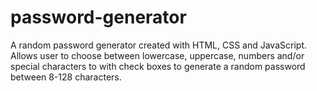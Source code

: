 # password-generator
A random password generator created with HTML, CSS and JavaScript. Allows user to choose between lowercase, uppercase, numbers and/or special characters to with check boxes to generate a random password between 8-128 characters. 
